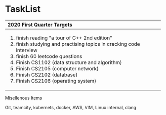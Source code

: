 # TaskList



<table>
  <thead>
    <tr>
      <th style="text-align:left">2020 First Quarter Targets</th>
    </tr>
  </thead>
  <tbody>
    <tr>
      <td style="text-align:left">
        <ol>
          <li>finish reading &quot;a tour of C++ 2nd edition&quot;</li>
          <li>finish studying and practising topics in cracking code interview</li>
          <li>finish 60 leetcode questions</li>
          <li>Finish CS1102 (data structure and algorithm)</li>
          <li>Finish CS2105 (computer network)</li>
          <li>Finish CS2102 (database)</li>
          <li>Finish CS2106 (operating system)</li>
        </ol>
      </td>
    </tr>
  </tbody>
</table>Misellenous Items

Git, teamcity, kubernets, docker, AWS, VIM, Linux internal, clang


